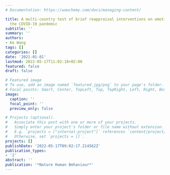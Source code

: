 ```yaml
---
# Documentation: https://wowchemy.com/docs/managing-content/

title: A multi-country test of brief reappraisal interventions on emotions during
  the COVID-19 pandemic
subtitle: ''
summary: ''
authors:
- Ke Wang
tags: []
categories: []
date: '2021-01-01'
lastmod: 2022-05-17T11:02:18+02:00
featured: false
draft: false

# Featured image
# To use, add an image named `featured.jpg/png` to your page's folder.
# Focal points: Smart, Center, TopLeft, Top, TopRight, Left, Right, BottomLeft, Bottom, BottomRight.
image:
  caption: ''
  focal_point: ''
  preview_only: false

# Projects (optional).
#   Associate this post with one or more of your projects.
#   Simply enter your project's folder or file name without extension.
#   E.g. `projects = ["internal-project"]` references `content/project/deep-learning/index.md`.
#   Otherwise, set `projects = []`.
projects: []
publishDate: '2022-05-17T09:02:17.214562Z'
publication_types:
- '2'
abstract: ''
publication: '*Nature Human Behaviour*'
---
```

